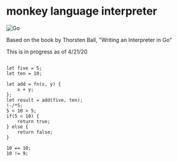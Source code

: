 # monkey language interpreter

![Go](https://github.com/coreyjs/monkey-interpreter/workflows/Go/badge.svg)

Based on the book by Thorsten Ball, "Writing an Interpreter in Go"


This is in progress as of 4/21/20

```

let five = 5;
let ten = 10;
	
let add = fn(x, y) {
	x + y;
};
let result = add(five, ten);
!-/*5;
5 < 10 > 5;
if(5 < 10) {
	return true;
} else {
	return false;
}
	
10 == 10;
10 != 9;
 ```
